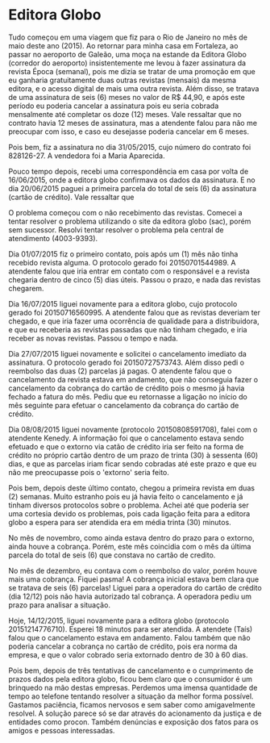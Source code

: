 

Editora Globo
==============

Tudo começou em uma viagem que fiz para o Rio de Janeiro no mês de maio deste ano (2015). Ao retornar para minha casa em Fortaleza, ao passar no aeroporto de Galeão, uma moça na estande da Editora Globo (corredor do aeroporto) insistentemente me levou à fazer assinatura da revista Época (semanal), pois me dizia se tratar de uma promoção em que eu ganharia gratuitamente duas outras revistas (mensais) da mesma editora, e o acesso digital de mais uma outra revista. Além disso, se tratava de uma assinatura de seis (6) meses no valor de R$ 44,90, e após este período eu poderia cancelar a assinatura pois eu seria cobrada mensalmente até completar os doze (12) meses. Vale ressaltar que no contrato havia 12 meses de assinatura, mas a atendente falou para não me preocupar com isso, e caso eu desejasse poderia cancelar em 6 meses.

Pois bem, fiz a assinatura no dia 31/05/2015, cujo número do contrato foi 828126-27. A vendedora foi a Maria Aparecida.

Pouco tempo depois, recebi uma correspondência em casa por volta de 16/06/2015, onde a editora globo confirmava os dados da assinatura. E no dia 20/06/2015 paguei a primeira parcela do total de seis (6) da assinatura (cartão de crédito). Vale ressaltar que 

O problema começou com o não recebimento das revistas. Comecei a tentar resolver o problema utilizando o site da editora globo (sac), porém sem sucessor. Resolvi tentar resolver o problema pela central de atendimento (4003-9393).

Dia 01/07/2015 fiz o primeiro contato, pois após um (1) mês não tinha recebido revista alguma. O protocolo gerado foi 20150701544989. A atendente falou que iria entrar em contato com o responsável e a revista chegaria dentro de cinco (5) dias úteis. Passou o prazo, e nada das revistas chegarem.

Dia 16/07/2015 liguei novamente para a editora globo, cujo protocolo gerado foi 20150716560995. A atendente falou que as revistas deveriam ter chegado, e que iria fazer uma ocorrência de qualidade para a distribuidora, e que eu receberia as revistas passadas que não tinham chegado, e iria receber as novas revistas. Passou o tempo e nada.

Dia 27/07/2015 liguei novamente e solicitei o cancelamento imediato da assinatura. O protocolo gerado foi 20150727573743. Além disso pedi o reembolso das duas (2) parcelas já pagas. O atendente falou que o cancelamento da revista estava em andamento, que não conseguia fazer o cancelamento da cobrança do cartão de crédito pois o mesmo já havia fechado a fatura do mês. Pediu que eu retornasse a ligação no início do mês seguinte para efetuar o cancelamento da cobrança do cartão de crédito.

Dia 08/08/2015 liguei novamente (protocolo 20150808591708), falei com o atendente Kenedy. A informação foi que o cancelamento estava sendo efetuado e que o extorno via catão de crédito iria ser feito na forma de crédito no próprio cartão dentro de um prazo de trinta (30) à sessenta (60) dias, e que as parcelas iriam ficar sendo cobradas até este prazo e que eu não me preocupasse pois o 'extorno' seria feito.

Pois bem, depois deste último contato, chegou a primeira revista em duas (2) semanas. Muito estranho pois eu já havia feito o cancelamento e já tinham diversos protocolos sobre o problema. Achei até que poderia ser uma cortesia devido os problemas, pois cada ligação feita para a editora globo a espera para ser atendida era em média trinta (30) minutos.

No mês de novembro, como ainda estava dentro do prazo para o extorno, ainda houve a cobrança. Porém, este mês coincidia com o mês da última parcela do total de seis (6) que constava no cartão de credito.

No mês de dezembro, eu contava com o reembolso do valor, porém houve mais uma cobrança. Fiquei pasma! A cobrança inicial estava bem clara que se tratava de seis (6) parcelas! Liguei para a operadora do cartão de crédito (dia 12/12) pois não havia autorizado tal cobrança. A operadora pediu um prazo para analisar a situação.

Hoje, 14/12/2015, liguei novamente para a editora globo (protocolo 20151214776710). Esperei 18 minutos para ser atendida. A atendete (Taís) falou que o cancelamento estava em andamento. Falou também que não poderia cancelar a cobrança no cartão de crédito, pois era norma da empresa, e que o valor cobrado seria extornado dentro de 30 à 60 dias.

Pois bem, depois de três tentativas de cancelamento e o cumprimento de prazos dados pela editora globo, ficou bem claro que o consumidor é um brinquedo na mão destas empresas. Perdemos uma imensa quantidade de tempo ao telefone tentando resolver a situação da melhor forma possível. Gastamos paciência, ficamos nervosos e sem saber como amigavelmente resolvel. A solução parece só se dar através do acionamento da justiça e de entidades como procon. Também denúncias e exposição dos fatos para os amigos e pessoas interessadas.